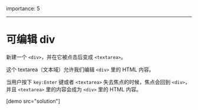 importance: 5

---

# 可编辑 div

新建一个 `<div>`，并在它被点击后变成 `<textarea>`。

这个 textarea（文本域）允许我们编辑 `<div>` 里的 HTML 内容。

当用户按下 `key:Enter` 键或者 `<textarea>` 失去焦点的时候，焦点会回到 `<div>`，并且 `<textarea>` 里的内容会成为 `<div>` 里的 HTML 内容。

[demo src="solution"]
